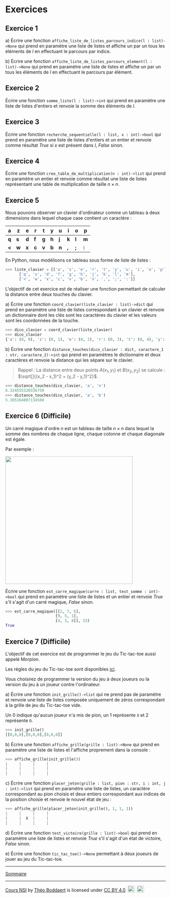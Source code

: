 # Exercices

## Exercice 1

a) Écrire une fonction `affiche_liste_de_listes_parcours_indice(l : list)->None` qui prend en paramètre une liste de listes et affiche un par un tous les éléments de $l$ en effectuant le parcours par indice.

b) Écrire une fonction `affiche_liste_de_listes_parcours_element(l : list)->None` qui prend en paramètre une liste de listes et affiche un par un tous les éléments de $l$ en effectuant le parcours par élément.

## Exercice 2

Écrire une fonction `somme_liste(l : list)->int` qui prend en paramètre une liste de listes d'entiers et renvoie la somme des éléments de $l$.

## Exercice 3

Écrire une fonction `recherche_sequentielle(l : list, x : int)->bool` qui prend en paramètre une liste de listes d'entiers et un entier et renvoie comme résultat $True$ si $x$ est présent dans $l$, $False$ sinon.

## Exercice 4

Écrire une fonction `cree_table_de_multiplication(n : int)->list` qui prend en paramètre un entier et renvoie comme résultat une liste de listes représentant une table de multiplication de taille $n \times n$.

## Exercice 5

Nous pouvons observer un clavier d'ordinateur comme un tableau à deux dimensions dans lequel chaque case contient un caractère :

| **a** | **z** | **e** | **r** | **t** | **y** | **u** | **i** | **o** | **p** |
| ----- | ----- | ----- | ----- | ----- | ----- | ----- | ----- | ----- | ----- |
| **q** | **s** | **d** | **f** | **g** | **h** | **j** | **k** | **l** | **m** |
| **<** | **w** | **x** | **c** | **v** | **b** | **n** | **,** | **;** | **:** |

En Python, nous modélisons ce tableau sous forme de liste de listes :

```python
>>> liste_clavier = [['a', 'z', 'e', 'r', 't', 'y', 'u', 'i', 'o', 'p'],
      ['q', 's', 'd', 'f', 'g', 'h', 'j', 'k', 'l', 'm'],
      ['<', 'w', 'x', 'c', 'v', 'b', 'n', ',', ';', ':']]
```

L'objectif de cet exercice est de réaliser une fonction permettant de calculer la distance entre deux touches du clavier.

a) Écrire une fonction ``coord_clavier(liste_clavier : list)->dict`` qui prend en paramètre une liste de listes correspondant à un clavier et renvoie un dictionnaire dont les clés sont les caractères du clavier et les valeurs sont les coordonnées de la touche.

```python
>>> dico_clavier = coord_clavier(liste_clavier)
>>> dico_clavier
{'a': (0, 0), 'z': (0, 1), 'e': (0, 2), 'r': (0, 3), 't': (0, 4), 'y': (0, 5), 'u': (0, 6), 'i': (0, 7), 'o': (0, 8), 'p': (0, 9), 'q': (1, 0), 's': (1, 1), 'd': (1, 2), 'f': (1, 3), 'g': (1, 4), 'h': (1, 5), 'j': (1, 6), 'k': (1, 7), 'l': (1, 8), 'm': (1, 9), '<': (2, 0), 'w': (2, 1), 'x': (2, 2), 'c': (2, 3), 'v': (2, 4), 'b': (2, 5), 'n': (2, 6), ',': (2, 7), ';': (2, 8), ':': (2, 9)}
```

b) Écrire une fonction ``distance_touches(dico_clavier : dict, caractere_1 : str, caractere_2)->int`` qui prend en paramètres le dictionnaire et deux caractères et renvoie la distance qui les sépare sur le clavier.

> Rappel : La distance entre deux points $A(x_1, y_1)$ et $B(x_2, y_2)$ se calcule : $\sqrt[]{(x_2 - x_1)^2 + (y_2 - y_1)^2}$.

```python
>>> distance_touches(dico_clavier, 'a', 'n')
6.324555320336759
>>> distance_touches(dico_clavier, 'a', 'b')
5.385164807134504
```

## Exercice 6 (Difficile)

Un carré magique d'ordre $n$ est un tableau de taille $n \times n$ dans lequel la somme des nombres de chaque ligne, chaque colonne et chaque diagonale est égale.

Par exemple :

<img src="./../img/carre_magique.png" width=400>


Écrire une fonction `est_carre_magique(carre : list, test_somme : int)->bool` qui prend en paramètre une liste de listes et un entier et renvoie $True$ s'il s'agit d'un carré magique, $False$ sinon.

```python
>>> est_carre_magique([[2, 7, 6],
                      [9, 5, 1],
                      [4, 3, 8]], 15)
True
```

## Exercice 7 (Difficile)

L'objectif de cet exercice est de programmer le jeu du Tic-tac-toe aussi appelé Morpion.

Les règles du jeu du Tic-tac-toe sont disponibles [ici](https://fr.wikipedia.org/wiki/Tic-tac-toe).

Vous choisirez de programmer la version du jeu à deux joueurs ou la version du jeu à un joueur contre l'ordinateur.

a) Écrire une fonction `init_grille()->list` qui ne prend pas de paramètre et renvoie une liste de listes composée uniquement de zéros correspondant à la grille de jeu du Tic-tac-toe vide.

Un $0$ indique qu'aucun joueur n'a mis de pion, un $1$ représente `X` et $2$ représente `O`.

```python
>>> init_grille()
[[0,0,0],[0,0,0],[0,0,0]]
```

b) Écrire une fonction `affiche_grille(grille : list)->None` qui prend en paramètre une liste de listes et l'affiche proprement dans la console :

```python
>>> affiche_grille(init_grille())
|     |     |     |
|     |     |     |
|     |     |     |
```

c) Écrire une fonction `placer_jeton(grille : list, pion : str, i : int, j : int)->list` qui prend en paramètre une liste de listes, un caractère correspondant au pion choisis et deux entiers correspondant aux indices de la position choisie et renvoie le nouvel état de jeu :

```python
>>> affiche_grille(placer_jeton(init_grille(), 1, 1, 1))
|     |     |     |
|     |  X  |     |
|     |     |     |
```

d) Écrire une fonction `test_victoire(grille : list)->bool` qui prend en paramètre une liste de listes et renvoie $True$ s'il s'agit d'un état de victoire, $False$ sinon.

e) Écrire une fonction `tic_tac_toe()->None` permettant à deux joueurs de jouer au jeu du Tic-tac-toe.

_______________

[Sommaire](./../../../README.md)

___________

<p xmlns:cc="http://creativecommons.org/ns#" xmlns:dct="http://purl.org/dc/terms/"><a property="dct:title" rel="cc:attributionURL" href="https://github.com/boddaert/nsi">Cours NSI</a> by <a rel="cc:attributionURL dct:creator" property="cc:attributionName" href="https://github.com/boddaert">Théo Boddaert</a> is licensed under <a href="https://creativecommons.org/licenses/by/4.0/?ref=chooser-v1" target="_blank" rel="license noopener noreferrer" style="display:inline-block;">CC BY 4.0</a>  <img style="height:22px!important;margin-left:3px;vertical-align:text-bottom;" src="https://mirrors.creativecommons.org/presskit/icons/cc.svg?ref=chooser-v1" alt="">  <img style="height:22px!important;margin-left:3px;vertical-align:text-bottom;" src="https://mirrors.creativecommons.org/presskit/icons/by.svg?ref=chooser-v1" alt=""></p> 